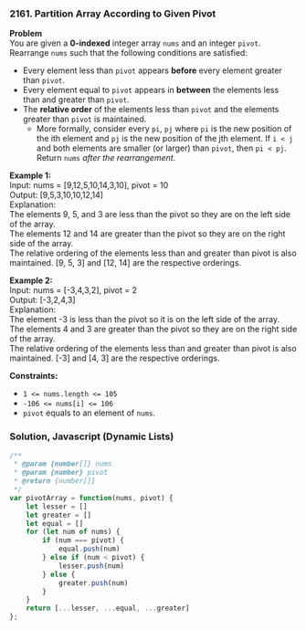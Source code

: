 ### 2161. Partition Array According to Given Pivot

**Problem**\
You are given a **0-indexed** integer array `nums` and an integer `pivot`. Rearrange `nums` such that the following conditions are satisfied:
- Every element less than `pivot` appears **before** every element greater than `pivot`.
- Every element equal to `pivot` appears in **between** the elements less than and greater than `pivot`.
- The **relative order** of the elements less than `pivot` and the elements greater than `pivot` is maintained.
  - More formally, consider every `pi`, `pj` where `pi` is the new position of the ith element and `pj` is the new position of the jth element. If `i < j` and both elements are smaller (or larger) than `pivot`, then `pi < pj`.
Return `nums` *after the rearrangement*.

**Example 1:**\
Input: nums = [9,12,5,10,14,3,10], pivot = 10\
Output: [9,5,3,10,10,12,14]\
Explanation: \
The elements 9, 5, and 3 are less than the pivot so they are on the left side of the array.\
The elements 12 and 14 are greater than the pivot so they are on the right side of the array.\
The relative ordering of the elements less than and greater than pivot is also maintained. [9, 5, 3] and [12, 14] are the respective orderings.

**Example 2:**\
Input: nums = [-3,4,3,2], pivot = 2\
Output: [-3,2,4,3]\
Explanation: \
The element -3 is less than the pivot so it is on the left side of the array.\
The elements 4 and 3 are greater than the pivot so they are on the right side of the array.\
The relative ordering of the elements less than and greater than pivot is also maintained. [-3] and [4, 3] are the respective orderings.

**Constraints:**
- `1 <= nums.length <= 105`
- `-106 <= nums[i] <= 106`
- `pivot` equals to an element of `nums`.

### Solution, Javascript (Dynamic Lists)
```js
/**
 * @param {number[]} nums
 * @param {number} pivot
 * @return {number[]}
 */
var pivotArray = function(nums, pivot) {
    let lesser = []
    let greater = []
    let equal = []
    for (let num of nums) {
        if (num === pivot) {
            equal.push(num)
        } else if (num < pivot) {
            lesser.push(num)
        } else {
            greater.push(num)
        }
    }
    return [...lesser, ...equal, ...greater]
};
```
